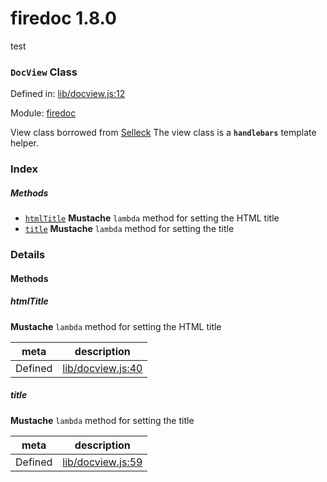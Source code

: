
# firedoc 1.8.0

test

### `DocView` Class


Defined in: [lib/docview.js:12](../files/lib/docview.js.js)

Module: [firedoc](../modules/firedoc.md)




View class borrowed from [Selleck](https://github.com/rgrove/selleck)
The view class is a **`handlebars`** template helper.

### Index



##### Methods

  - [`htmlTitle`](#method-htmltitle) **Mustache** `lambda` method for setting the HTML title
  - [`title`](#method-title) **Mustache** `lambda` method for setting the title





### Details




<!-- Method Block -->
#### Methods


##### htmlTitle

**Mustache** `lambda` method for setting the HTML title

| meta | description |
|------|-------------|
| Defined | [lib/docview.js:40](../files/lib_docview.js.md#l40) |



##### title

**Mustache** `lambda` method for setting the title

| meta | description |
|------|-------------|
| Defined | [lib/docview.js:59](../files/lib_docview.js.md#l59) |




